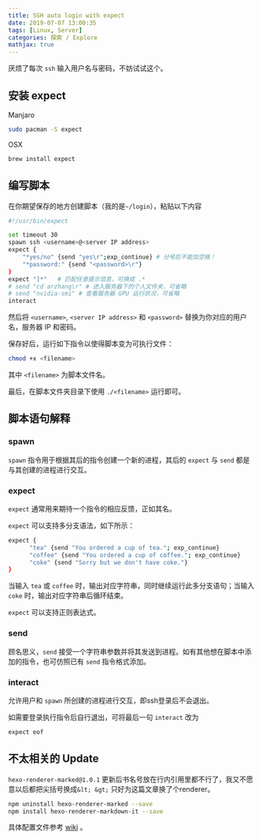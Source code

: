 ```yaml
---
title: SSH auto login with expect
date: 2019-07-07 13:00:35
tags: [Linux, Server]
categories: 探索 / Explore
mathjax: true
---
```


厌烦了每次 `ssh` 输入用户名与密码，不妨试试这个。

<!-- more -->

## 安装 expect

Manjaro

```bash
sudo pacman -S expect
```

OSX

```bash
brew install expect
```

## 编写脚本

在你期望保存的地方创建脚本（我的是`~/login`），粘贴以下内容

```bash
#!/usr/bin/expect

set timeout 30
spawn ssh <username>@<server IP address>
expect {
    "*yes/no" {send "yes\r";exp_continue} # 分号后不能加空格！
    "*password:" {send "<password>\r"}
}
expect "]*"   # 匹配任意提示信息，可换成 .*
# send "cd arzhang\r" # 进入服务器下的个人文件夹，可省略
# send "nvidia-smi" # 查看服务器 GPU 运行状况，可省略
interact
```

然后将 `<username>`, `<server IP address>` 和 `<password>` 替换为你对应的用户名，服务器 IP 和密码。

保存好后，运行如下指令以使得脚本变为可执行文件：

```bash
chmod +x <filename>
```

其中 `<filename>` 为脚本文件名。

最后，在脚本文件夹目录下使用 `./<filename>` 运行即可。

## 脚本语句解释

### spawn

`spawn` 指令用于根据其后的指令创建一个新的进程，其后的 `expect` 与 `send` 都是与其创建的进程进行交互。

### expect

`expect` 通常用来期待一个指令的相应反馈，正如其名。

`expect` 可以支持多分支语法，如下所示：

```bash
expect {
      "tea" {send "You ordered a cup of tea."; exp_continue}
      "coffee" {send "You ordered a cup of coffee."; exp_continue}
      "coke" {send "Sorry but we don't have coke."}
}
```

当输入 `tea` 或 `coffee` 时，输出对应字符串，同时继续运行此多分支语句；当输入 `coke` 时，输出对应字符串后循环结束。

`expect` 可以支持正则表达式。

### send

顾名思义，`send` 接受一个字符串参数并将其发送到进程。如有其他想在脚本中添加的指令，也可仿照已有 `send` 指令格式添加。

### interact

允许用户和 `spawn` 所创建的进程进行交互，即ssh登录后不会退出。

如需要登录执行指令后自行退出，可将最后一句 `interact` 改为

```bash
expect eof
```

## 不太相关的 Update

`hexo-renderer-marked@1.0.1` 更新后书名号放在行内引用里都不行了，我又不愿意以后都把尖括号换成`&lt; &gt;` 只好为这篇文章换了个renderer。

```bash
npm uninstall hexo-renderer-marked --save
npm install hexo-renderer-markdown-it --save
```

具体配置文件参考 [wiki](https://github.com/hexojs/hexo-renderer-markdown-it/wiki) 。
